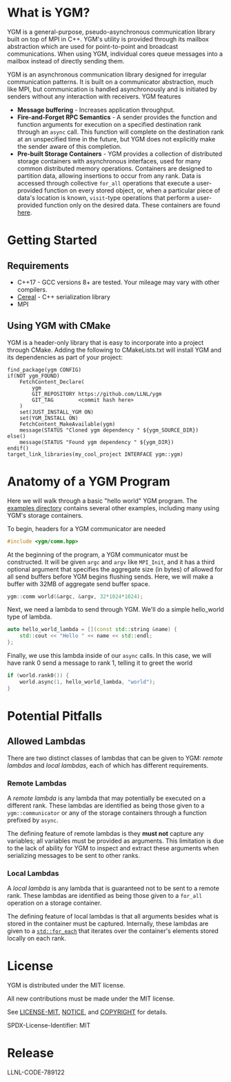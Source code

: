 # What is YGM?
YGM is a general-purpose, pseudo-asynchronous communication library built on top of MPI in C++. YGM's utility is
provided through its mailbox abstraction which are used for point-to-point and broadcast communications. When using YGM,
individual cores queue messages into a mailbox instead of
directly sending them.

YGM is an asynchronous communication library designed for irregular communication patterns. It is built on a
communicator abstraction, much like MPI, but communication is handled asynchronously and is initiated by senders without
any interaction with receivers. YGM features
* **Message buffering** - Increases application throughput.
* **Fire-and-Forget RPC Semantics** - A sender provides the function and function arguments for execution on a specified
  destination rank through an `async` call. This function will complete on the destination rank at an unspecified time
  in the future, but YGM does not explicitly make the sender aware of this completion.
* **Pre-built Storage Containers** - YGM provides a collection of distributed storage containers with asynchronous
  interfaces, used for many common distributed memory operations. Containers are designed to partition data, allowing
insertions to occur from any rank. Data is accessed through collective `for_all` operations that execute a user-provided
function on every stored object, or, when a particular piece of data's location is known, `visit`-type operations that
perform a user-provided function only on the desired data. These containers are found
[here](/include/ygm/container/).

# Getting Started

## Requirements
* C++17 - GCC versions 8+ are tested. Your mileage may vary with other compilers.
* [Cereal](https://github.com/USCiLab/cereal) - C++ serialization library
* MPI

## Using YGM with CMake
YGM is a header-only library that is easy to incorporate into a project through CMake. Adding the following to
CMakeLists.txt will install YGM and its dependencies as part of your project:
```
find_package(ygm CONFIG)
if(NOT ygm_FOUND)
    FetchContent_Declare(
        ygm
        GIT_REPOSITORY https://github.com/LLNL/ygm
        GIT_TAG        <commit hash here>         
    )         
    set(JUST_INSTALL_YGM ON)
    set(YGM_INSTALL ON)
    FetchContent_MakeAvailable(ygm)
    message(STATUS "Cloned ygm dependency " ${ygm_SOURCE_DIR})
else()
    message(STATUS "Found ygm dependency " ${ygm_DIR})
endif()
target_link_libraries(my_cool_project INTERFACE ygm::ygm)
```

# Anatomy of a YGM Program
Here we will walk through a basic "hello world" YGM program. The [examples directory](/examples/) contains several other
examples, including many using YGM's storage containers.

To begin, headers for a YGM communicator are needed
``` C++
#include <ygm/comm.hpp>
```

At the beginning of the program, a YGM communicator must be constructed. It will be given `argc` and `argv` like
`MPI_Init`, and it has a third optional argument that specifies the aggregate size (in bytes) of allowed for all send
buffers before YGM begins flushing sends. Here, we will make a buffer with 32MB of aggregate send buffer space.
``` C++
ygm::comm world(&argc, &argv, 32*1024*1024);
```

Next, we need a lambda to send through YGM. We'll do a simple hello_world type of lambda.
``` C++
auto hello_world_lambda = [](const std::string &name) {
	std::cout << "Hello " << name << std::endl;
};
```

Finally, we use this lambda inside of our `async` calls. In this case, we will have rank 0 send a message to rank 1,
telling it to greet the world
``` C++
if (world.rank0()) {
	world.async(1, hello_world_lambda, "world");
}
```

# Potential Pitfalls

## Allowed Lambdas
There are two distinct classes of lambdas that can be given to YGM: *remote lambdas* and *local lambdas*, each of which
has different requirements.

### Remote Lambdas
A *remote lambda* is any lambda that may potentially be executed on a different rank. These lambdas are identified as
being those given to a `ygm::communicator` or any of the storage containers through a function prefixed by `async`.

The defining feature of remote lambdas is they **must not** capture any variables; all variables must be provided as
arguments. This limitation is due to the lack of
ability for YGM to inspect and extract these arguments when serializing messages to be sent to other ranks.

### Local Lambdas
A *local lambda* is any lambda that is guaranteed not to be sent to a remote rank. These lambdas are identified as being
those given to a `for_all` operation on a storage container.

The defining feature of local lambdas is that all arguments besides what is stored in the container must be captured.
Internally, these lambdas are given to a [`std::for_each`](https://en.cppreference.com/w/cpp/algorithm/for_each) that
iterates over the container's elements stored locally on each rank.

# License
YGM is distributed under the MIT license.

All new contributions must be made under the MIT license.

See [LICENSE-MIT](LICENSE-MIT), [NOTICE](NOTICE), and [COPYRIGHT](COPYRIGHT) for
details.

SPDX-License-Identifier: MIT

# Release
LLNL-CODE-789122
